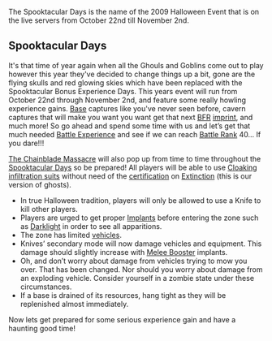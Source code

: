 The Spooktacular Days is the name of the 2009 Halloween Event that is on the
live servers from October 22nd till November 2nd.

## Spooktacular Days

It's that time of year again when all the Ghouls and Goblins come out to play
however this year they've decided to change things up a bit, gone are the flying
skulls and red glowing skies which have been replaced with the Spooktacular
Bonus Experience Days. This years event will run from October 22nd through
November 2nd, and feature some really howling experience gains.
[Base](../locations/Facilities.md) captures like you've never seen before,
cavern captures that will make you want you want get that next
[BFR](../vehicles/BattleFrame_Robotics.md) [imprint](Imprint.md), and much more!
So go ahead and spend some time with us and let’s get that much needed
[Battle Experience](../terminology/Battle_Experience_Points.md) and see if we
can reach [Battle Rank](../terminology/Battle_Rank.md) 40... If you dare!!!

[The Chainblade Massacre](The_Chainblade_Massacre.md) will also pop up from time
to time throughout the [Spooktacular Days](Spooktacular_Days.md) so be prepared!
All players will be able to use
[Cloaking infiltration suits](../items/Infiltration_Suit.md) without need of the
[certification](../certifications/Certification.md) on
[Extinction](../locations/Extinction.md) (this is our version of ghosts).

- In true Halloween tradition, players will only be allowed to use a Knife to
  kill other players.
- Players are urged to get proper [Implants](../implants/Implants.md) before
  entering the zone such as [Darklight](../implants/Darklight.md) in order to
  see all apparitions.
- The zone has limited [vehicles](../vehicles/Vehicle.md).
- Knives’ secondary mode will now damage vehicles and equipment. This damage
  should slightly increase with [Melee Booster](../implants/Melee_Booster.md)
  implants.
- Oh, and don’t worry about damage from vehicles trying to mow you over. That
  has been changed. Nor should you worry about damage from an exploding vehicle.
  Consider yourself in a zombie state under these circumstances.
- If a base is drained of its resources, hang tight as they will be replenished
  almost immediately.

Now lets get prepared for some serious experience gain and have a haunting good
time!

<!--[Category:Events](Category:Events.md)-->
